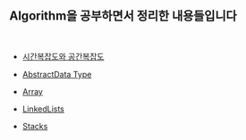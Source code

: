## Algorithm을 공부하면서 정리한 내용들입니다  

<br>

- [시간복잡도와 공간복잡도](https://github.com/heejung-gjt/TIL/blob/master/Algorithm/Complexity.md)  

- [AbstractData Type]()    

- [Array](https://github.com/heejung-gjt/TIL/blob/master/Algorithm/Array.md)      

- [LinkedLists](https://github.com/heejung-gjt/TIL/blob/master/Algorithm/linkedlist.md)   

- [Stacks](https://github.com/heejung-gjt/TIL/blob/master/Algorithm/stack.md)    

  